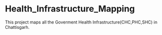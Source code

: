 # Health_Infrastructure_Mapping
This project maps all the Goverment Health Infrastructure(CHC,PHC,SHC) in Chattisgarh.
